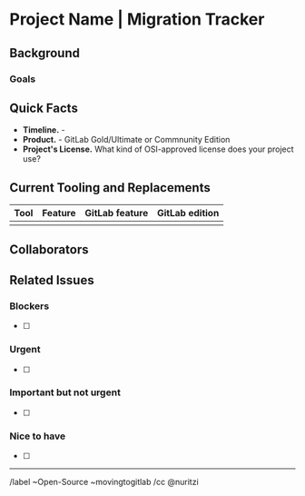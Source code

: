 # Project Name | Migration Tracker
<!-- Please edit this header with your project / organization's name. -->

## Background

<!-- 
Please add information here about why you're planning on migrating. Include any initial announcements that have been made about the decision or status.
-->

### Goals

<!-- What are some of the goals of your migration to GitLab? Delete this section if you don't want to enumerate goals. -->

## Quick Facts

<!-- Please complete as many items in this list as possible. If you're not sure yet, add "TBD" (To be Decided) or "Unknown" -->

 * **Timeline.** - 
 * **Product.** - GitLab Gold/Ultimate or Commnunity Edition
 * **Project's License.** What kind of OSI-approved license does your project use? 

## Current Tooling and Replacements

<!-- 
Please fill in the table to give an overview of your current tooling. Here's a description of what to include in each column:  

- Tool: which tool or platform you are currently using
- Feature: which particular feature you are using in that tool or platform
- GitLab feature: equivalent GitLab feature (the GitLab team can help fill this in, as well as the info in the next column)
- GitLab edition: in which GitLab edition (CE or EE) is this feature available? 

Here's an example of a replacements overview from one of the projects which migrated to GitLab:  https://gitlab.com/gitlab-org/gitlab/-/issues/25657#gitlab-replacements

-->

| Tool | Feature | GitLab feature | GitLab edition |
| --- | --- | --- | --- |
|  |  |  |  |

## Collaborators

<!-- Please add names of collaborators in the format: Name, Title, Role (what will you be helping to do, or how should you be involved), GitLab username -->

## Related Issues

<!-- Add any related issues that are important for your project by adding the title of the issue and a link to it (preferably as an embedded link). You will probably keep editing this section as the migration progresses, so don't worry if it's mostly blank for now. -->

### Blockers
 * [ ] 

### Urgent
 * [ ] 

### Important but not urgent
 * [ ] 

### Nice to have
 * [ ] 

 
------

/label ~Open-Source ~movingtogitlab
/cc @nuritzi